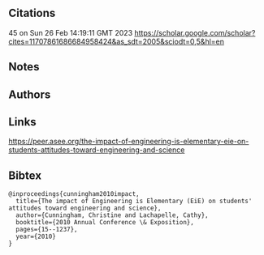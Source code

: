 ## Citations

45 on Sun 26 Feb 14:19:11 GMT 2023
https://scholar.google.com/scholar?cites=11707861686684958424&as_sdt=2005&sciodt=0,5&hl=en

## Notes

## Authors 

## Links 
https://peer.asee.org/the-impact-of-engineering-is-elementary-eie-on-students-attitudes-toward-engineering-and-science



## Bibtex 
```
@inproceedings{cunningham2010impact,
  title={The impact of Engineering is Elementary (EiE) on students' attitudes toward engineering and science},
  author={Cunningham, Christine and Lachapelle, Cathy},
  booktitle={2010 Annual Conference \& Exposition},
  pages={15--1237},
  year={2010}
}
```
